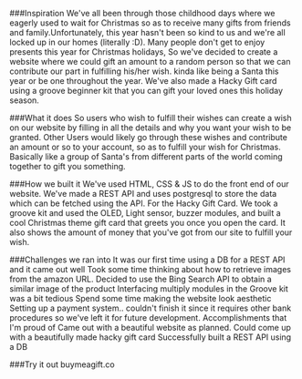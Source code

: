###Inspiration
We've all been through those childhood days where we eagerly used to wait for Christmas so as to receive many gifts from friends and family.Unfortunately, this year hasn't been so kind to us and we're all locked up in our homes (literally :D). Many people don't get to enjoy presents this year for Christmas holidays, So we've decided to create a website where we could gift an amount to a random person so that we can contribute our part in fulfilling his/her wish. kinda like being a Santa this year or be one throughout the year. We've also made a Hacky Gift card using a groove beginner kit that you can gift your loved ones this holiday season.

###What it does
So users who wish to fulfill their wishes can create a wish on our website by filling in all the details and why you want your wish to be granted. Other Users would likely go through these wishes and contribute an amount or so to your account, so as to fulfill your wish for Christmas. Basically like a group of Santa's from different parts of the world coming together to gift you something.

###How we built it
We've used HTML, CSS & JS to do the front end of our website. We've made a REST API and uses postgresql to store the data which can be fetched using the API.
For the Hacky Gift Card. We took a groove kit and used the OLED, Light sensor, buzzer modules, and built a cool Christmas theme gift card that greets you once you open the card. It also shows the amount of money that you've got from our site to fulfill your wish.

###Challenges we ran into
It was our first time using a DB for a REST API and it came out well
Took some time thinking about how to retrieve images from the amazon URL. Decided to use the Bing Search API to obtain a similar image of the product
Interfacing multiply modules in the Groove kit was a bit tedious
Spend some time making the website look aesthetic
Setting up a payment system.. couldn't finish it since it requires other bank procedures so we've left it for future development.
Accomplishments that I'm proud of
Came out with a beautiful website as planned.
Could come up with a beautifully made hacky gift card
Successfully built a REST API using a DB

###Try it out
buymeagift.co
